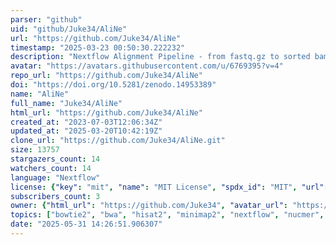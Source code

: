 ```yaml
---
parser: "github"
uid: "github/Juke34/AliNe"
url: "https://github.com/Juke34/AliNe"
timestamp: "2025-03-23 00:50:30.222232"
description: "Nextflow Alignment Pipeline - from fastq.gz to sorted bam with ease"
avatar: "https://avatars.githubusercontent.com/u/6769395?v=4"
repo_url: "https://github.com/Juke34/AliNe"
doi: "https://doi.org/10.5281/zenodo.14953389"
name: "AliNe"
full_name: "Juke34/AliNe"
html_url: "https://github.com/Juke34/AliNe"
created_at: "2023-07-03T12:06:34Z"
updated_at: "2025-03-20T10:42:19Z"
clone_url: "https://github.com/Juke34/AliNe.git"
size: 13757
stargazers_count: 14
watchers_count: 14
language: "Nextflow"
license: {"key": "mit", "name": "MIT License", "spdx_id": "MIT", "url": "https://api.github.com/licenses/mit", "node_id": "MDc6TGljZW5zZTEz"}
subscribers_count: 3
owner: {"html_url": "https://github.com/Juke34", "avatar_url": "https://avatars.githubusercontent.com/u/6769395?v=4", "login": "Juke34", "type": "User"}
topics: ["bowtie2", "bwa", "hisat2", "minimap2", "nextflow", "nucmer", "star", "graphmap2", "bbmap", "bowtie", "kallisto", "ngmlr", "novoalign", "subread", "bwa-sw", "sublong", "bmw-mem2", "salmon", "starlong", "last"]
date: "2025-05-31 14:26:51.906307"
---
```

